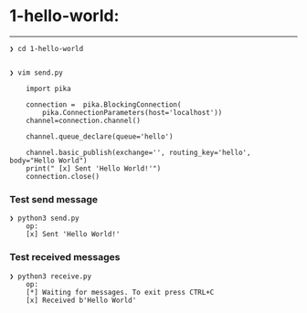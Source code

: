 # 1-hello-world:

---

	❯ cd 1-hello-world


	❯ vim send.py
	
		import pika

		connection =  pika.BlockingConnection(
			pika.ConnectionParameters(host='localhost'))
		channel=connection.channel()

		channel.queue_declare(queue='hello')

		channel.basic_publish(exchange='', routing_key='hello', body="Hello World")
		print(" [x] Sent 'Hello World!'")
		connection.close()


### Test send message
	❯ python3 send.py
		op:
		[x] Sent 'Hello World!'
			
### Test received messages
	❯ python3 receive.py
		op:
		[*] Waiting for messages. To exit press CTRL+C
		[x] Received b'Hello World'
